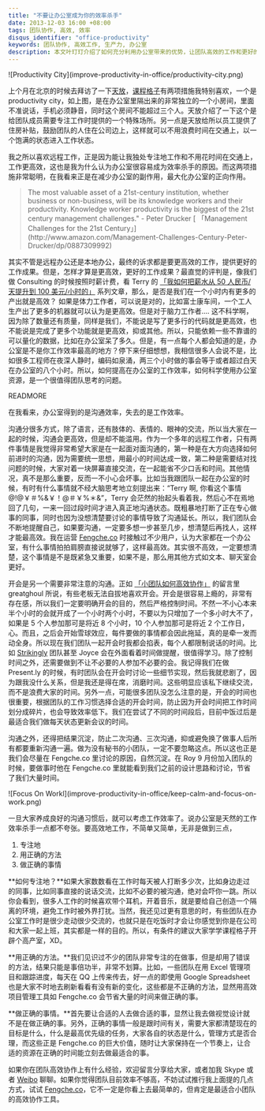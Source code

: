 ```yaml
---
title: "不要让办公室成为你的效率杀手"
date: 2013-12-03 16:00 +08:00
tags: 团队协作, 高效, 效率
disqus_identifier: "office-productivity"
keywords: 团队协作, 高效工作, 生产力, 办公室
description: 本文叶玎玎介绍了如何充分利用办公室带来的优势，让团队高效的工作和更好的协作，保持高生产力。
---
```


<aside class="aside">
  ![Productivity City](improve-productivity-in-office/productivity-city.png)
</aside>

上个月在北京的时候去拜访了一下[天放](http://litianfang.com/)，[课程格子](http://kechenggezi.com)有两项措施我特别喜欢，一个是 productivity city，如上图，是在办公室里隔出来的非常独立的一个小房间，里面不准说话，手机必须静音，同时这个房间不能超过三个人。天放介绍了一下这个是给团队成员需要专注工作时提供的一个特殊场所。另一点是天放给所以员工提供了住房补贴，鼓励团队的人住在公司边上，这样就可以不用浪费时间在交通上，以一个饱满的状态进入工作状态。

我之所以喜欢远程工作，正是因为能让我独处专注地工作和不用花时间在交通上，工作更高效，这也是我为什么认为办公室很容易成为效率杀手的原因。而这两项措施非常聪明，在我看来正是在减少办公室的副作用，最大化办公室的正向作用。

<aside class="aside-block">
  <blockquote>
    <p>The most valuable asset of a 21st-century institution, whether business or non-business, will be its knowledge workers and their productivity. Knowledge worker productivity is the biggest of the 21st century management challenges." - Peter Drucker [ 「Management Challenges for the 21st Century」](http://www.amazon.com/Management-Challenges-Century-Peter-Drucker/dp/0887309992)
 </p>
  </blockquote>
</aside>

其实不管是远程办公还是本地办公，最终的诉求都是要更高效的工作，提供更好的工作成果。但是，怎样才算是更高效，更好的工作成果？最直觉的评判是，像我们做 Consulting 的时候按照时薪计费，看 Terry 的 [ 「我如何把薪水从 50 人民币/天提升到 100 美元/小时的」](http://terrytai.com/salary-from-50rmb-to-100usd) 系列文章，那么，是否是我们在一个小时内有更多的产出就是高效？ 如果是体力工作者，可以说是对的，比如富士康车间，一个工人生产出了更多的机器就可以认为是更高效。但是对于脑力工作者.... 这不科学啊，因为除了数量还有质量，同样是我们，不能说是写了更多行的代码就是更高效，也不能说是完成了更多个功能就是更高效，抑或其他。所以，只能依赖一些不靠谱的可以量化的数据，比如在办公室呆了多久。但是，有一点每个人都会知道的是，办公室是不是你工作效率最高的地方？停下来仔细想想，我相信很多人会说不是，比如很多工程师在夜深人静时，编码如泉涌，两三个小时做的事会等于或者超过白天在办公室的八个小时。所以，如何提高在办公室的工作效率，如何科学使用办公室资源，是一个很值得团队思考的问题。

READMORE

在我看来，办公室得到的是沟通效率，失去的是工作效率。

沟通分很多方式，除了语言，还有肢体的、表情的、眼神的交流，所以当大家在一起的时候，沟通会更高效，但是却不能滥用。作为一个多年的远程工作者，只有两件事情是我觉得非常希望大家是在一起面对面沟通的，第一种是在大方向选择如何前进时的沟通，因为需要统一思想，用最小的时间达成一致，第二种是需要结对找问题的时候，大家对着一块屏幕直接交流，在一起能省不少口舌和时间。其他情况，真不是那么重要，反而一不小心会坏事。比如当我跟团队一起在办公室的时候，有时有什么事情就不经大脑思考地立刻提出来：“Terry 啊, 你看这个事情 @!@￥＃%&￥！@＃￥%＊&”，Terry 会茫然的抬起头看着我，然后心不在焉地回了几句，一来一回过段时间才进入真正地沟通状态。既粗暴地打断了正在专心做事的同事，同时也因为没想清楚要讨论的事情导致了沟通延长。所以，我们团队会不断地提醒自己，如果要沟通，一定要多想一步甚至几步，想清楚后再找人，这样才能最高效。我在运营 [Fengche.co](http://fengche.co) 时接触过不少用户，认为大家都在一个办公室，有什么事情拍拍肩膀直接说就够了，这样最高效。其实很不高效，一定要想清楚，这个事情是不是既紧急又重要，如果不是，那么用其他方式如文本、聊天室会更好。

开会是另一个需要非常注意的沟通。正如 [「小团队如何高效协作」](http://yedingding.com/2013/11/20/startup-collaboration-advice.html) 的留言里 greatghoul 所说，有些老板无法自拔地喜欢开会。开会是很容易上瘾的，非常有存在感，所以我们一定要明确开会的目的，然后严格控制时间。不然一不小心本来半个小时的会就开成了一个小时两个小时，不要以为只增加了一个多小时大不了，如果是 5 个人参加那可是将近 8 个小时，10 个人参加那可是将近 2 个工作日，心。而且，之后会开始雪球效应，每件要做的事情都会因此拖延，真的是牵一发而动全身。所以现在我们团队一起开会时我都会掐表，每个人都限制说话的时间。比如 [Strikingly](http://strikingly.com) 团队甚至 Joyce 会在外面看着时间做提醒，很值得学习。除了控制时间之外，还需要做到不让不必要的人参加不必要的会。我记得我们在做 Present.ly 的时候，有时团队会在开会时讨论一些细节实现，然后我就悲剧了，因为跟我没什么关系，但是我还是得在席，消磨时间。这些明显应该私下继续交流，而不是浪费大家的时间。另外一点，可能很多团队没怎么注意的是，开会的时间也很重要，根据团队的工作习惯选择合适的开会时间，防止因为开会时间把工作时间划分成碎片，也会导致效率低下。我们在尝试了不同的时间段后，目前中饭过后是最适合我们做每天状态更新会议的时间。

沟通之外，还得把结果沉淀，防止二次沟通、三次沟通，抑或避免换了做事人后所有都要重新沟通一遍。做为没有秘书的小团队，一定不要忽略这点。所以这也正是我们会尽量在 Fengche.co 里讨论的原因，自然沉淀。在 Roy 9 月份加入团队的时候，要做事时他在 Fengche.co 里就能看到我们之前的设计思路和讨论，节省了我们大量时间。

<aside class="aside">
  ![Focus On Workl](improve-productivity-in-office/keep-calm-and-focus-on-work.png)
 </aside>

 一旦大家养成良好的沟通习惯后，就可以考虑工作效率了。说办公室是天然的工作效率杀手一点都不夸张。要高效地工作，不简单又简单，无非是做到三点，

1. 专注地
2. 用正确的方法
3. 做正确的事情

**如何专注地？**如果大家数数看在工作时每天被人打断多少次，比如身边走过的同事，比如同事直接的说话交流，比如不必要的被沟通，绝对会吓你一跳。所以你会看到，很多人工作的时候喜欢带个耳机，开着音乐，就是要给自己创造一个隔离的环境，避免工作时被外界打扰。当然，我还见过更有意思的时，有些团队在办公室工作时是很少走动很少交流的，也就只是在吃饭时才会让你感觉到你是在公司和大家一起上班，其实都是一样的目的。所以，有条件的建议大家学学课程格子开辟个高产室，XD。

**用正确的方法。**我们见识过不少的团队非常专注的在做事，但是却用了错误的方法，结果只能是事倍功半，非常不划算。比如，一些团队在用 Excel 管理项目和跟踪进度，每天在 QQ 上传来传去，好一点的即使用 Google Spreadsheet 也是大家不时地去刷新看看有没有新的变化，这些都是不正确的方法，显然用高效项目管理工具如 Fengche.co 会节省大量的时间来做正确的事。

**做正确的事情。**首先要让合适的人去做合适的事，显然让我去做视觉设计就不是在做正确的事。另外，正确的事情一般是跟时间有关，需要大家都清楚现在的目标是什么，什么是最高优先级的任务，大家各自的状态是什么，管理方式是否合理，而这些正是 Fengche.co 的巨大价值，随时让大家保持在一个节奏上，让合适的资源在正确的时间能立刻去做最适合的事。

如果你在团队高效协作上有什么经验，欢迎留言分享给大家，或者加我 Skype 或者 [Weibo](http://weib.com/presently) 聊聊。如果你觉得团队目前效率不够高，不妨试试推行我上面提的几点方式，试试 [Fengche.co](https://fengcheco.com "高效协作工具")，它不一定是你看上去最简单的，但肯定是最适合小团队的高效协作工具。
